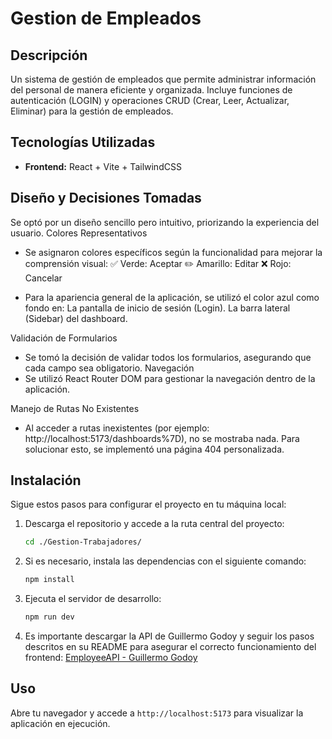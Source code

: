 # Gestion de Empleados

## Descripción
Un sistema de gestión de empleados que permite administrar información del personal de manera eficiente y organizada. Incluye funciones de autenticación (LOGIN) y operaciones CRUD (Crear, Leer, Actualizar, Eliminar) para la gestión de empleados.
## Tecnologías Utilizadas
- **Frontend:** React + Vite + TailwindCSS

## Diseño y Decisiones Tomadas

Se optó por un diseño sencillo pero intuitivo, priorizando la experiencia del usuario.
Colores Representativos
- Se asignaron colores específicos según la funcionalidad para mejorar la comprensión visual:
✅ Verde: Aceptar
✏️ Amarillo: Editar
❌ Rojo: Cancelar

- Para la apariencia general de la aplicación, se utilizó el color azul como fondo en:
La pantalla de inicio de sesión (Login).
La barra lateral (Sidebar) del dashboard.

Validación de Formularios

- Se tomó la decisión de validar todos los formularios, asegurando que cada campo sea obligatorio.
Navegación
- Se utilizó React Router DOM para gestionar la navegación dentro de la aplicación.

Manejo de Rutas No Existentes
- Al acceder a rutas inexistentes (por ejemplo: http://localhost:5173/dashboards%7D), no se mostraba nada. Para solucionar esto, se implementó una página 404 personalizada.

## Instalación
Sigue estos pasos para configurar el proyecto en tu máquina local:

1. Descarga el repositorio y accede a la ruta central del proyecto:
   ```sh
   cd ./Gestion-Trabajadores/
   ```
2. Si es necesario, instala las dependencias con el siguiente comando:
   ```sh
   npm install
   ```
3. Ejecuta el servidor de desarrollo:
   ```sh
   npm run dev
   ```
4. Es importante descargar la API de Guillermo Godoy y seguir los pasos descritos en su README para asegurar el correcto funcionamiento del frontend:
   [EmployeeAPI - Guillermo Godoy](https://github.com/GuillermoGodoy/EmployeeAPI)

## Uso
Abre tu navegador y accede a `http://localhost:5173` para visualizar la aplicación en ejecución.
